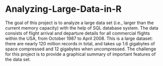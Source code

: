 # Analyzing-Large-Data-in-R

The goal of this project is to analyze a large data set (i.e., larger than the current memory capacity) with the help of SQL database system. The data consists of flight arrival and departure details for all commercial flights within the USA, from October 1987 to April 2008. This is a large dataset: there are nearly 120 million records in total, and takes up 1.6 gigabytes of space compressed and 12 gigabytes when uncompressed. The challenge for this project is to provide a graphical summary of important features of the data set. 
